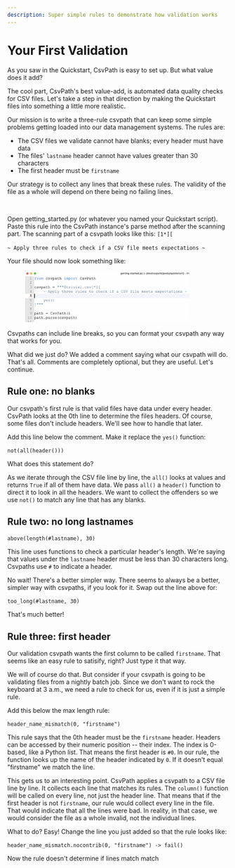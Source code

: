 ```yaml
---
description: Super simple rules to demonstrate how validation works
---
```


# Your First Validation

As you saw in the Quickstart, CsvPath is easy to set up. But what value does it add?

The cool part, CsvPath's best value-add, is automated data quality checks for CSV files. Let's take a step in that direction by making the Quickstart files into something a little more realistic.

Our mission is to write a three-rule csvpath that can keep some simple problems getting loaded into our data management systems. The rules are:

* The CSV files we validate cannot have blanks; every header must have data
* The files' `lastname` header cannot have values greater than 30 characters
* The first header must be `firstname`

Our strategy is to collect any lines that break these rules. The validity of the file as a whole will depend on there being no failing lines.

<figure><img src="https://gitbookio.github.io/onboarding-template-images/publish-hero.png" alt=""><figcaption></figcaption></figure>

Open getting\_started.py (or whatever you named your Quickstart script). Paste this rule into the CsvPath instance's parse method after the scanning part. The scanning part of a csvpath looks like this: `[1*][`

`~ Apply three rules to check if a CSV file meets expectations ~`

Your file should now look something like:&#x20;

<figure><img src="../.gitbook/assets/three-rules-1.png" alt="" width="375"><figcaption></figcaption></figure>

Csvpaths can include line breaks, so you can format your csvpath any way that works for you.

What did we just do? We added a comment saying what our csvpath will do. That's all. Comments are completely optional, but they are useful. Let's continue.

## Rule one: no blanks

Our csvpath's first rule is that valid files have data under every header. CsvPath looks at the 0th line to determine the files headers. Of course, some files don't include headers. We'll see how to handle that later.

Add this line below the comment. Make it replace the `yes()` function:

```clike
not(all(header()))        
```

What does this statement do?&#x20;

As we iterate through the CSV file line by line, the `all()` looks at values and returns `True` if all of them have data. We pass `all()` a `header()` function to direct it to look in all the headers. We want to collect the offenders so we use `not()` to match any line that has any blanks.

## Rule two: no long lastnames

```clike
above(length(#lastname), 30)
```

This line uses functions to check a particular header's length. We're saying that values under the `lastname` header must be less than 30 characters long. Csvpaths use `#` to indicate a header.

No wait! There's a better simpler way. There seems to always be a better, simpler way with csvpaths, if you look for it. Swap out the line above for:

```
too_long(#lastname, 30)
```

That's much better!

## Rule three: first header

Our validation csvpath wants the first column to be called `firstname`. That seems like an easy rule to satisify, right? Just type it that way.&#x20;

We will of course do that. But consider if your csvpath is going to be validating files from a nightly batch job. Since we don't want to rock the keyboard at 3 a.m., we need a rule to check for us, even if it is just a simple rule.

Add this below the max length rule:

```
header_name_mismatch(0, "firstname")
```

This rule says that the 0th header must be the `firstname` header. Headers can be accessed by their numeric position -- their index. The index is 0-based, like a Python list. That means the first header is `#0`. In our rule, the function looks up the name of the header indicated by `0`. If it doesn't equal "firstname" we match the line.

This gets us to an interesting point. CsvPath applies a csvpath to a CSV file line by line. It collects each line that matches its rules. The `column()` function will be called on every line, not just the header line. That means that if the first header is not `firstname`, our rule would collect every line in the file. That would indicate that all the lines were bad. In reality, in that case, we would consider the file as a whole invalid, not the individual lines.

What to do? Easy! Change the line you just added so that the rule looks like:

```
header_name_mismatch.nocontrib(0, "firstname") -> fail()
```

Now the rule doesn't determine if lines match match

